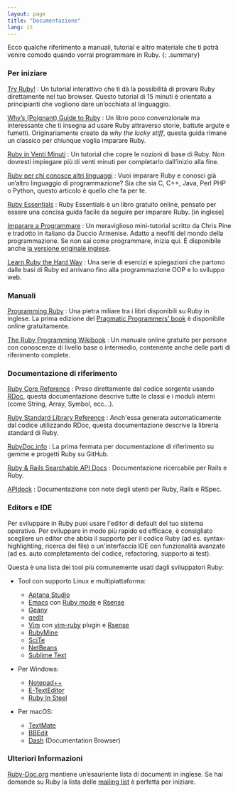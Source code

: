 ```yaml
---
layout: page
title: "Documentazione"
lang: it
---
```


Ecco qualche riferimento a manuali, tutorial e altro materiale che ti
potrà venire comodo quando vorrai programmare in Ruby.
{: .summary}

### Per iniziare

[Try Ruby!][1]
: Un tutorial interattivo che ti dà la possibilità di provare Ruby
  direttamente nel tuo browser. Questo tutorial di 15 minuti è orientato
  a principianti che vogliono dare un’occhiata al linguaggio.

[Why’s (Poignant) Guide to Ruby][5]
: Un libro poco convenzionale ma interessante che ti insegna ad usare
  Ruby attraverso storie, battute argute e fumetti. Originariamente
  creato da *why the lucky stiff*, questa guida rimane un classico per
  chiunque voglia imparare Ruby.

[Ruby in Venti Minuti](/it/documentation/quickstart/)
: Un tutorial che copre le nozioni di base di Ruby. Non dovresti
  impiegare più di venti minuti per completarlo dall’inizio alla fine.

[Ruby per chi conosce altri linguaggi](/it/documentation/ruby-from-other-languages/)
: Vuoi imparare Ruby e conosci già un’altro linguaggio di
  programmazione? Sia che sia C, C++, Java, Perl PHP o Python, questo
  articolo è quello che fa per te.

[Ruby Essentials][7]
: Ruby Essentials è un libro gratuito online, pensato per essere una
  concisa guida facile da seguire per imparare Ruby. \[in inglese\]

[Imparare a Programmare][39]
: Un meraviglioso mini-tutorial scritto da Chris Pine e tradotto in
  italiano da Duccio Armenise. Adatto a neofiti del mondo della
  programmazione. Se non sai come programmare, inizia qui. È disponibile
  anche [la versione originale inglese][8].

[Learn Ruby the Hard Way][38]
: Una serie di esercizi e spiegazioni che partono dalle basi di Ruby
ed arrivano fino alla programmazione OOP e lo sviluppo web.

### Manuali

[Programming Ruby][9]
: Una pietra miliare tra i libri disponibili su Ruby in inglese. La
  prima edizione del [Pragmatic Programmers’ book][10] è disponibile
  online gratuitamente.

[The Ruby Programming Wikibook][12]
: Un manuale online gratuito per persone con conoscenze di livello base
  o intermedio, contenente anche delle parti di riferimento complete.

### Documentazione di riferimento

[Ruby Core Reference][13]
: Preso direttamente dal codice sorgente usando [RDoc][14], questa
  documentazione descrive tutte le classi e i moduli interni (come
  String, Array, Symbol, ecc…).

[Ruby Standard Library Reference][15]
: Anch'essa generata automaticamente dal codice utilizzando RDoc,
  questa documentazione descrive la libreria standard di Ruby.

[RubyDoc.info][16]
: La prima fermata per documentazione di riferimento su gemme
  e progetti Ruby su GitHub.

[Ruby & Rails Searchable API Docs][17]
: Documentazione ricercabile per Rails e Ruby.

[APIdock][18]
: Documentazione con note degli utenti per Ruby, Rails e RSpec.

### Editors e IDE

Per sviluppare in Ruby puoi usare l'editor di default del tuo sistema
operativo. Per sviluppare in modo più rapido ed efficace, è consigliato
scegliere un editor che abbia il supporto per il codice Ruby
(ad es. syntax-highlighting, ricerca dei file) o un'interfaccia IDE
con funzionalità avanzate (ad es. auto completamento del codice, refactoring,
supporto ai test).

Questa è una lista dei tool più comunemente usati dagli sviluppatori Ruby:

* Tool con supporto Linux e multipiattaforma:
  * [Aptana Studio][19]
  * [Emacs][20] con [Ruby mode][21] e [Rsense][22]
  * [Geany][23]
  * [gedit][24]
  * [Vim][25] con [vim-ruby][26] plugin e [Rsense][22]
  * [RubyMine][27]
  * [SciTe][28]
  * [NetBeans][36]
  * [Sublime Text][37]

* Per Windows:
  * [Notepad++][29]
  * [E-TextEditor][30]
  * [Ruby In Steel][31]

* Per macOS:
  * [TextMate][32]
  * [BBEdit][33]
  * [Dash][40] (Documentation Browser)

### Ulteriori Informazioni

[Ruby-Doc.org][34] mantiene un’esauriente lista di documenti in inglese.
Se hai domande su Ruby la lista
delle [mailing list](/it/community/mailing-lists/) è perfetta per
iniziare.



[1]: https://try.ruby-lang.org/
[5]: https://poignant.guide
[7]: http://www.techotopia.com/index.php/Ruby_Essentials
[8]: http://pine.fm/LearnToProgram/
[9]: http://www.ruby-doc.org/docs/ProgrammingRuby/
[10]: http://pragmaticprogrammer.com/titles/ruby/index.html
[12]: http://en.wikibooks.org/wiki/Ruby_programming_language
[13]: http://www.ruby-doc.org/core
[14]: https://ruby.github.io/rdoc/
[15]: http://www.ruby-doc.org/stdlib
[16]: http://www.rubydoc.info/
[17]: http://rubydocs.org/
[18]: http://apidock.com/
[19]: http://www.aptana.com/
[20]: http://www.gnu.org/software/emacs/
[21]: http://www.emacswiki.org/emacs/RubyMode
[22]: http://rsense.github.io/
[23]: http://www.geany.org/
[24]: http://projects.gnome.org/gedit/screenshots.html
[25]: http://www.vim.org/
[26]: https://github.com/vim-ruby/vim-ruby
[27]: http://www.jetbrains.com/ruby/
[28]: http://www.scintilla.org/SciTE.html
[29]: http://notepad-plus-plus.org/
[30]: http://www.e-texteditor.com/
[31]: http://www.sapphiresteel.com/
[32]: http://macromates.com/
[33]: https://www.barebones.com/products/bbedit/
[34]: http://ruby-doc.org
[36]: https://netbeans.org/
[37]: http://www.sublimetext.com/
[38]: https://learncodethehardway.org/ruby/
[39]: https://corsidia.com/materia/programmazione/imparare-a-programmare
[40]: http://kapeli.com/dash
